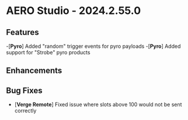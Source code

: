 # AERO Studio - 2024.2.55.0

## Features

-[**Pyro**] Added "random" trigger events for pyro payloads
-[**Pyro**] Added support for "Strobe" pyro products

## Enhancements



## Bug Fixes

- [**Verge Remote**] Fixed issue where slots above 100 would not be sent correctly
